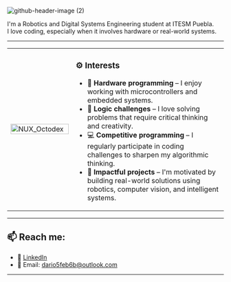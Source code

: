 ![github-header-image (2)](https://github.com/user-attachments/assets/c4b13735-9755-4cfb-a98f-d178cbf98890)

I'm a Robotics and Digital Systems Engineering student at ITESM Puebla.  
I love coding, especially when it involves hardware or real-world systems.

---

<table>
  <tr>
    <td width="30%">
      <img src="https://github.com/user-attachments/assets/c6e11a76-b80f-4f4a-bc5f-1a4e273f8701" alt="NUX_Octodex" width="100%">
    </td>
    <td>
      <h3>⚙️ Interests</h3>
      <ul>
        <li>🤖 <b>Hardware programming</b> – I enjoy working with microcontrollers and embedded systems.</li>
        <li>🧩 <b>Logic challenges</b> – I love solving problems that require critical thinking and creativity.</li>
        <li>💻 <b>Competitive programming</b> – I regularly participate in coding challenges to sharpen my algorithmic thinking.</li>
        <li>🚀 <b>Impactful projects</b> – I'm motivated by building real-world solutions using robotics, computer vision, and intelligent systems.</li>
      </ul>
    </td>
  </tr>
</table>

---

## 📫 Reach me:

- 🔗 [LinkedIn](https://www.linkedin.com/in/darios%C3%A1nchez/)  
- 📧 Email: dario5feb6b@outlook.com

---


